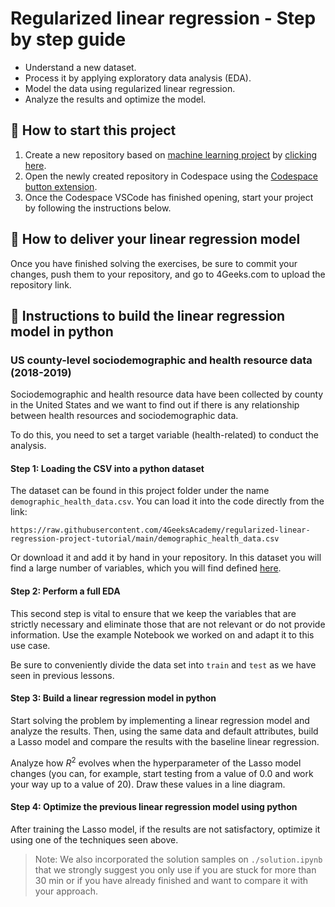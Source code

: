 <!-- hide -->
# Regularized linear regression - Step by step guide
<!-- endhide -->

- Understand a new dataset.
- Process it by applying exploratory data analysis (EDA).
- Model the data using regularized linear regression.
- Analyze the results and optimize the model.

## 🌱 How to start this project

1. Create a new repository based on [machine learning project](https://github.com/4GeeksAcademy/machine-learning-python-template) by [clicking here](https://github.com/4GeeksAcademy/machine-learning-python-template/generate).
2. Open the newly created repository in Codespace using the [Codespace button extension](https://docs.github.com/en/codespaces/developing-in-codespaces/creating-a-codespace-for-a-repository#creating-a-codespace-for-a-repository).
3. Once the Codespace VSCode has finished opening, start your project by following the instructions below.

## 🚛 How to deliver your linear regression model

Once you have finished solving the exercises, be sure to commit your changes, push them to your repository, and go to 4Geeks.com to upload the repository link.

## 📝 Instructions to build the linear regression model in python

### US county-level sociodemographic and health resource data (2018-2019)

Sociodemographic and health resource data have been collected by county in the United States and we want to find out if there is any relationship between health resources and sociodemographic data.

To do this, you need to set a target variable (health-related) to conduct the analysis.

#### Step 1: Loading the CSV into a python dataset

The dataset can be found in this project folder under the name `demographic_health_data.csv`. You can load it into the code directly from the link:

```text
https://raw.githubusercontent.com/4GeeksAcademy/regularized-linear-regression-project-tutorial/main/demographic_health_data.csv
```

Or download it and add it by hand in your repository. In this dataset you will find a large number of variables, which you will find defined [here](https://raw.githubusercontent.com/4GeeksAcademy/regularized-linear-regression-project-tutorial/main/data_dict.csv).

#### Step 2: Perform a full EDA

This second step is vital to ensure that we keep the variables that are strictly necessary and eliminate those that are not relevant or do not provide information. Use the example Notebook we worked on and adapt it to this use case.

Be sure to conveniently divide the data set into `train` and `test` as we have seen in previous lessons.

#### Step 3: Build a linear regression model in python

Start solving the problem by implementing a linear regression model and analyze the results. Then, using the same data and default attributes, build a Lasso model and compare the results with the baseline linear regression.

Analyze how $R^2$ evolves when the hyperparameter of the Lasso model changes (you can, for example, start testing from a value of 0.0 and work your way up to a value of 20). Draw these values in a line diagram.

#### Step 4: Optimize the previous linear regression model using python

After training the Lasso model, if the results are not satisfactory, optimize it using one of the techniques seen above.

> Note: We also incorporated the solution samples on `./solution.ipynb` that we strongly suggest you only use if you are stuck for more than 30 min or if you have already finished and want to compare it with your approach.
